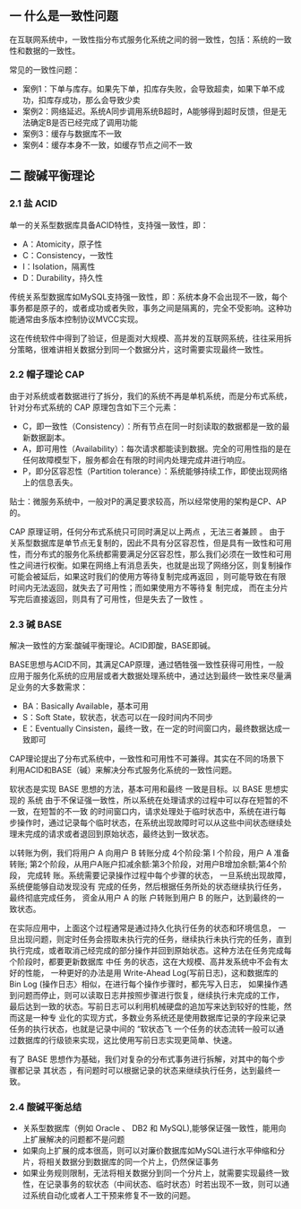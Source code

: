 ## 一  什么是一致性问题

在互联网系统中，一致性指分布式服务化系统之间的弱一致性，包括：系统的一致性和数据的一致性。  

常见的一致性问题：  
- 案例1：下单与库存。如果先下单，扣库存失败，会导致超卖，如果下单不成功，扣库存成功，那么会导致少卖
- 案例2：网络延迟。系统A同步调用系统B超时，A能够得到超时反馈，但是无法确定B是否已经完成了调用功能
- 案例3：缓存与数据库不一致
- 案例4：缓存本身不一致，如缓存节点之间不一致  

## 二 酸碱平衡理论

### 2.1 盐 ACID   

单一的关系型数据库具备ACID特性，支持强一致性，即：
- A：Atomicity，原子性
- C：Consistency，一致性
- I：Isolation，隔离性
- D：Durability，持久性

传统关系型数据库如MySQL支持强一致性，即：系统本身不会出现不一致，每个事务都是原子的，或者成功或者失败，事务之间是隔离的，完全不受影响。这种功能通常由多版本控制协议MVCC实现。    

这在传统软件中得到了验证，但是面对大规模、高并发的互联网系统，往往采用拆分策略，很难讲相关数据分到同一个数据分片，这时需要实现最终一致性。  

### 2.2 帽子理论 CAP

由于对系统或者数据进行了拆分，我们的系统不再是单机系统，而是分布式系统，针对分布式系统的 CAP 原理包含如下三个元素：
- C，即一致性（Consistency）：所有节点在同一时刻读取的数据都是一致的最新数据副本。
- A，即可用性（Availability）：每次请求都能读到数据。完全的可用性指的是在任何故障模型下，服务都会在有限的时间内处理完成井进行响应。
- P，即分区容忍性（Partition tolerance）：系统能够持续工作，即使出现网络上的信息丢失。

贴士：微服务系统中，一般对P的满足要求较高，所以经常使用的架构是CP、AP的。  

CAP 原理证明，任何分布式系统只可同时满足以上两点 ，无法三者兼顾 。 由于关系型数据库是单节点无复制的，因此不具有分区容忍性，但是具有一致性和可用性，而分布式的服务化系统都需要满足分区容忍性，那么我们必须在一致性和可用性之间进行权衡。如果在网络上有消息丢失，也就是出现了网络分区，则复制操作可能会被延后，如果这时我们的使用方等待复制完成再返回 ，则可能导致在有限时间内无法返回，就失去了可用性；而如果使用方不等待复
制完成， 而在主分片写完后直接返回，则具有了可用性，但是失去了一致性 。  

### 2.3 碱 BASE

解决一致性的方案:酸碱平衡理论。ACID即酸，BASE即碱。 

BASE思想与ACID不同，其满足CAP原理，通过牺牲强一致性获得可用性，一般应用于服务化系统的应用层或者大数据处理系统中，通过达到最终一致性来尽量满足业务的大多数需求：
- BA：Basically Available，基本可用
- S：Soft State，软状态，状态可以在一段时间内不同步
- E：Eventually Cinsisten，最终一致，在一定的时间窗口内，最终数据达成一致即可

CAP理论提出了分布式系统中，一致性和可用性不可兼得。其实在不同的场景下利用ACID和BASE（碱）来解决分布式服务化系统的一致性问题。

软状态是实现 BASE 思想的方法，基本可用和最终 一致是目标。以 BASE 思想实现的 系统 由于不保证强一致性，所以系统在处理请求的过程中可以存在短暂的不一致，在短暂的不一致 的时间窗口内，请求处理处于临时状态中，系统在进行每步操作时，通过记录每个临时状态，在系统出现故障时可以从这些中间状态继续处理未完成的请求或者退回到原始状态，最终达到一致状态。  

以转账为例，我们将用户 A 向用户 B 转账分成 4个阶段:第 l 个阶段，用户 A 准备转账; 第2个阶段，从用户A账户扣减余额:第3个阶段，对用户B增加余额;第4个阶段， 完成转 账。系统需要记录操作过程中每个步骤的状态， 一旦系统出现故障，系统便能够自动发现没有 完成的任务，然后根据任务所处的状态继续执行任务，最终彻底完成任务， 资金从用户 A 的账 户转账到用户 B 的账户，达到最终的一致状态。  

在实际应用中，上面这个过程通常是通过持久化执行任务的状态和环境信息， 一旦出现问题，则定时任务会捞取未执行完的任务，继续执行未执行完的任务，直到执行完成，或者取消己经完成的部分操作并回到原始状态。这种方法在任务完成每个阶段时，都要更新数据库 中任 务的状态，这在大规模、高井发系统中不会有太好的性能， 一种更好的办法是用 Write-Ahead Log(写前日志)，这和数据库的 Bin Log (操作日志〉相似，在进行每个操作步骤时，都先写入日志， 如果操作遇到问题而停止，则可以读取日志井按照步骤进行恢复，继续执行未完成的工作， 最后达到一致的状态。写前日志可以利用机械硬盘的追加写来达到较好的性能，然而这是一种专 业化的实现方式，多数业务系统还是使用数据库记录的字段来记录任务的执行状态，也就是记录中间的 “软状态飞 一个任务的状态流转一般可以通过数据库的行级锁来实现，这比使用写前日志实现更简单、快速。  

有了 BASE 思想作为基础，我们对复杂的分布式事务进行拆解，对其中的每个步骤都记录 其状态 ，有问题时可以根据记录的状态来继续执行任务，达到最终一致。

### 2.4 酸碱平衡总结

- 关系型数据库（例如 Oracle 、 DB2 和 MySQL),能够保证强一致性，能用向上扩展解决的问题都不是问题
- 如果向上扩展的成本很高，则可以对廉价数据库如MySQL进行水平伸缩和分片，将相关数据分到数据库的同一个片上，仍然保证事务
- 如果业务规则限制，无法将相关数据分到同一个分片上，就需要实现最终一致性，在记录事务的软状态（中间状态、临时状态）时若出现不一致，则可以通过系统自动化或者人工干预来修复不一致的问题。
